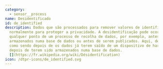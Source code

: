 ```yaml
---
category: 
  - sensor__process
name: Desidentificado
id: de_identified
description: Dados que são processados para remover valores de identificação,
  normalmente para proteger a privacidade. A desidentificação pode ocorrer em
  qualquer ponto de um processo de recolha de dados, por exemplo, antes de serem
  armazenados numa base de dados ou antes de serem publicados. Aqui, definimo-la
  como sendo depois de os dados já terem saído de um dispositivo de hardware, ou
  depois de terem sido armazenados numa base de dados.
  [](https://fr.wikipedia.org/wiki/Désidentification)
icon: /dtpr-icons/de_identified.svg
---
```

